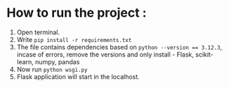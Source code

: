 # How to run the project :
1. Open terminal.
2. Write `pip install -r requirements.txt`
3. The file contains dependencies based on `python --version == 3.12.3`,
   incase of errors, remove the versions and only install - Flask, scikit-learn, numpy, pandas
4. Now run `python wsgi.py`
5. Flask application will start in the localhost.
